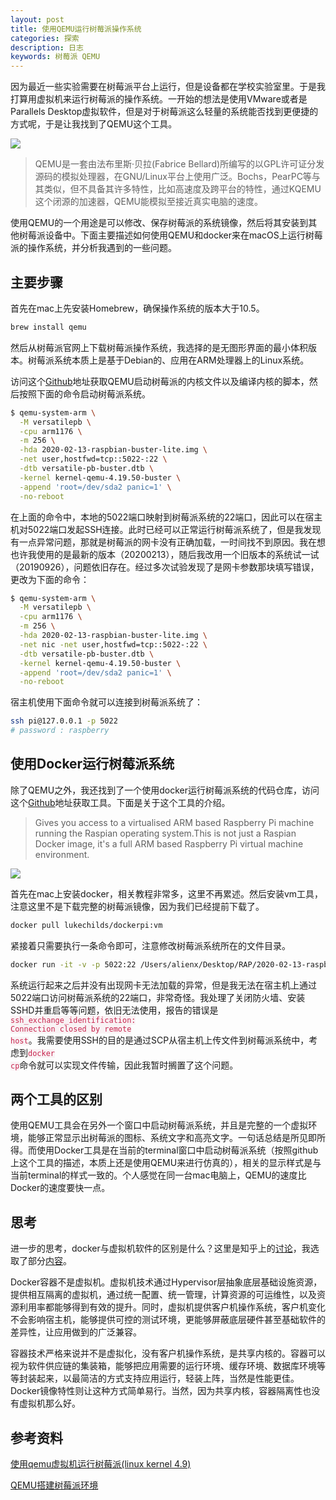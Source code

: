 ```yaml
---
layout: post
title: 使用QEMU运行树莓派操作系统
categories: 探索
description: 日志
keywords: 树莓派 QEMU
---
```


因为最近一些实验需要在树莓派平台上运行，但是设备都在学校实验室里。于是我打算用虚拟机来运行树莓派的操作系统。一开始的想法是使用VMware或者是Parallels Desktop虚拟软件，但是对于树莓派这么轻量的系统能否找到更便捷的方式呢，于是让我找到了QEMU这个工具。

![](https://alienx.oss-cn-shenzhen.aliyuncs.com/images/discovery/PIqemu.png)

> QEMU是一套由法布里斯·贝拉(Fabrice Bellard)所编写的以GPL许可证分发源码的模拟处理器，在GNU/Linux平台上使用广泛。Bochs，PearPC等与其类似，但不具备其许多特性，比如高速度及跨平台的特性，通过KQEMU这个闭源的加速器，QEMU能模拟至接近真实电脑的速度。

使用QEMU的一个用途是可以修改、保存树莓派的系统镜像，然后将其安装到其他树莓派设备中。下面主要描述如何使用QEMU和docker来在macOS上运行树莓派的操作系统，并分析我遇到的一些问题。

## 主要步骤

首先在mac上先安装Homebrew，确保操作系统的版本大于10.5。

```bash
brew install qemu
```

然后从树莓派官网上下载树莓派操作系统，我选择的是无图形界面的最小体积版本。树莓派系统本质上是基于Debian的、应用在ARM处理器上的Linux系统。

访问这个[Github][1]地址获取QEMU启动树莓派的内核文件以及编译内核的脚本，然后按照下面的命令启动树莓派系统。

```bash
$ qemu-system-arm \
  -M versatilepb \
  -cpu arm1176 \
  -m 256 \
  -hda 2020-02-13-raspbian-buster-lite.img \
  -net user,hostfwd=tcp::5022-:22 \
  -dtb versatile-pb-buster.dtb \
  -kernel kernel-qemu-4.19.50-buster \
  -append 'root=/dev/sda2 panic=1' \
  -no-reboot
```

在上面的命令中，本地的5022端口映射到树莓派系统的22端口，因此可以在宿主机对5022端口发起SSH连接。此时已经可以正常运行树莓派系统了，但是我发现有一点异常问题，那就是树莓派的网卡没有正确加载，一时间找不到原因。我在想也许我使用的是最新的版本（20200213），随后我改用一个旧版本的系统试一试（20190926），问题依旧存在。经过多次试验发现了是网卡参数那块填写错误，更改为下面的命令：

```bash
$ qemu-system-arm \
  -M versatilepb \
  -cpu arm1176 \
  -m 256 \
  -hda 2020-02-13-raspbian-buster-lite.img \
  -net nic -net user,hostfwd=tcp::5022-:22 \
  -dtb versatile-pb-buster.dtb \
  -kernel kernel-qemu-4.19.50-buster \
  -append 'root=/dev/sda2 panic=1' \
  -no-reboot
```

宿主机使用下面命令就可以连接到树莓派系统了：

```bash
ssh pi@127.0.0.1 -p 5022
# password : raspberry
```

## 使用Docker运行树莓派系统

除了QEMU之外，我还找到了一个使用docker运行树莓派系统的代码仓库，访问这个[Github][2]地址获取工具。下面是关于这个工具的介绍。

> Gives you access to a virtualised ARM based Raspberry Pi machine running the Raspian operating system.This is not just a Raspian Docker image, it's a full ARM based Raspberry Pi virtual machine environment.

![](https://alienx.oss-cn-shenzhen.aliyuncs.com/images/discovery/dockerpi.svg)

首先在mac上安装docker，相关教程非常多，这里不再累述。然后安装vm工具，注意这里不是下载完整的树莓派镜像，因为我们已经提前下载了。

```bash
docker pull lukechilds/dockerpi:vm
```

紧接着只需要执行一条命令即可，注意修改树莓派系统所在的文件目录。

```bash
docker run -it -v -p 5022:22 /Users/alienx/Desktop/RAP/2020-02-13-raspbian-buster-lite.img:/sdcard/filesystem.img lukechilds/dockerpi:vm
```

系统运行起来之后并没有出现网卡无法加载的异常，但是我无法在宿主机上通过5022端口访问树莓派系统的22端口，非常奇怪。我处理了关闭防火墙、安装SSHD并重启等等问题，依旧无法使用，报告的错误是<code style="color:#c7254e;background-color:#f9f2f4;">ssh_exchange_identification: Connection closed by remote host</code>。我需要使用SSH的目的是通过SCP从宿主机上传文件到树莓派系统中，考虑到<code style="color:#c7254e;background-color:#f9f2f4;">docker cp</code>命令就可以实现文件传输，因此我暂时搁置了这个问题。

## 两个工具的区别

使用QEMU工具会在另外一个窗口中启动树莓派系统，并且是完整的一个虚拟环境，能够正常显示出树莓派的图标、系统文字和高亮文字。一句话总结是所见即所得。而使用Docker工具是在当前的terminal窗口中启动树莓派系统（按照github上这个工具的描述，本质上还是使用QEMU来进行仿真的），相关的显示样式是与当前terminal的样式一致的。个人感觉在同一台mac电脑上，QEMU的速度比Docker的速度要快一点。

## 思考

进一步的思考，docker与虚拟机软件的区别是什么？这里是知乎上的[讨论][3]，我选取了部分[内容][4]。

Docker容器不是虚拟机。虚拟机技术通过Hypervisor层抽象底层基础设施资源，提供相互隔离的虚拟机，通过统一配置、统一管理，计算资源的可运维性，以及资源利用率都能够得到有效的提升。同时，虚拟机提供客户机操作系统，客户机变化不会影响宿主机，能够提供可控的测试环境，更能够屏蔽底层硬件甚至基础软件的差异性，让应用做到的广泛兼容。

容器技术严格来说并不是虚拟化，没有客户机操作系统，是共享内核的。容器可以视为软件供应链的集装箱，能够把应用需要的运行环境、缓存环境、数据库环境等等封装起来，以最简洁的方式支持应用运行，轻装上阵，当然是性能更佳。Docker镜像特性则让这种方式简单易行。当然，因为共享内核，容器隔离性也没有虚拟机那么好。

## 参考资料

[使用qemu虚拟机运行树莓派(linux kernel 4.9)][5]

[QEMU搭建树莓派环境][6]

[1]: https://github.com/dhruvvyas90/qemu-rpi-kernel
[2]: https://github.com/lukechilds/dockerpi
[3]: https://www.zhihu.com/question/48174633
[4]: https://www.zhihu.com/question/48174633/answer/218092411
[5]: https://blog.csdn.net/talkxin/article/details/79505826
[6]: https://zhuanlan.zhihu.com/p/66567877